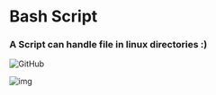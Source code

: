 # Bash Script
### A Script can handle file in linux directories :)


![GitHub](https://img.shields.io/github/license/saber-khakbiz/Bash-MK-Project?style=flat-square)

![img](https://github.com/saber-khakbiz/Bash-MK-Project/blob/main/img/img/img_src/bash_log.png)






